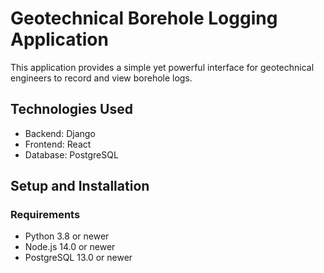 # Geotechnical Borehole Logging Application

This application provides a simple yet powerful interface for geotechnical engineers to record and view borehole logs.

## Technologies Used

- Backend: Django
- Frontend: React
- Database: PostgreSQL

## Setup and Installation

### Requirements

- Python 3.8 or newer
- Node.js 14.0 or newer
- PostgreSQL 13.0 or newer
